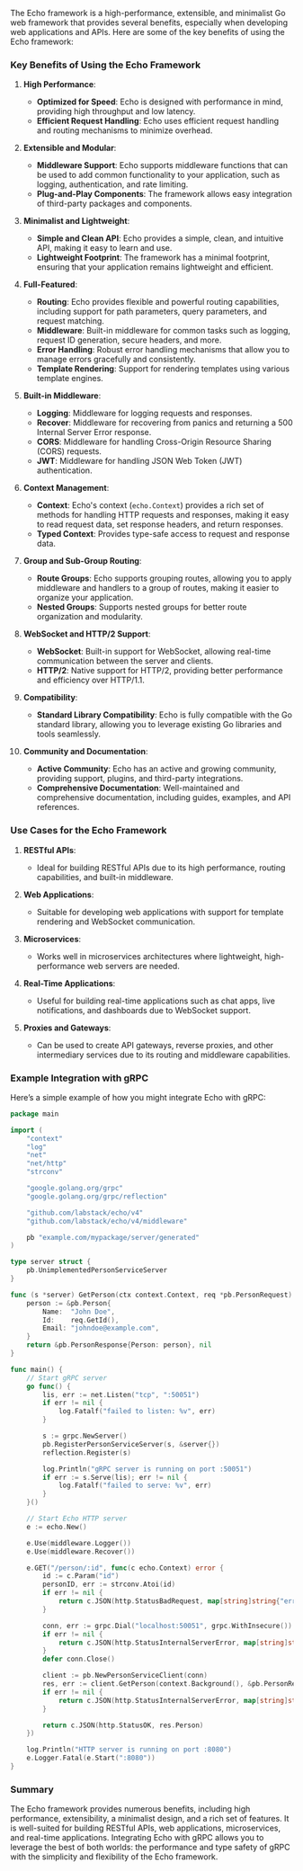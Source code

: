 The Echo framework is a high-performance, extensible, and minimalist Go web framework that provides several benefits, especially when developing web applications and APIs. Here are some of the key benefits of using the Echo framework:

### Key Benefits of Using the Echo Framework

1. **High Performance**:
   - **Optimized for Speed**: Echo is designed with performance in mind, providing high throughput and low latency.
   - **Efficient Request Handling**: Echo uses efficient request handling and routing mechanisms to minimize overhead.

2. **Extensible and Modular**:
   - **Middleware Support**: Echo supports middleware functions that can be used to add common functionality to your application, such as logging, authentication, and rate limiting.
   - **Plug-and-Play Components**: The framework allows easy integration of third-party packages and components.

3. **Minimalist and Lightweight**:
   - **Simple and Clean API**: Echo provides a simple, clean, and intuitive API, making it easy to learn and use.
   - **Lightweight Footprint**: The framework has a minimal footprint, ensuring that your application remains lightweight and efficient.

4. **Full-Featured**:
   - **Routing**: Echo provides flexible and powerful routing capabilities, including support for path parameters, query parameters, and request matching.
   - **Middleware**: Built-in middleware for common tasks such as logging, request ID generation, secure headers, and more.
   - **Error Handling**: Robust error handling mechanisms that allow you to manage errors gracefully and consistently.
   - **Template Rendering**: Support for rendering templates using various template engines.

5. **Built-in Middleware**:
   - **Logging**: Middleware for logging requests and responses.
   - **Recover**: Middleware for recovering from panics and returning a 500 Internal Server Error response.
   - **CORS**: Middleware for handling Cross-Origin Resource Sharing (CORS) requests.
   - **JWT**: Middleware for handling JSON Web Token (JWT) authentication.

6. **Context Management**:
   - **Context**: Echo's context (`echo.Context`) provides a rich set of methods for handling HTTP requests and responses, making it easy to read request data, set response headers, and return responses.
   - **Typed Context**: Provides type-safe access to request and response data.

7. **Group and Sub-Group Routing**:
   - **Route Groups**: Echo supports grouping routes, allowing you to apply middleware and handlers to a group of routes, making it easier to organize your application.
   - **Nested Groups**: Supports nested groups for better route organization and modularity.

8. **WebSocket and HTTP/2 Support**:
   - **WebSocket**: Built-in support for WebSocket, allowing real-time communication between the server and clients.
   - **HTTP/2**: Native support for HTTP/2, providing better performance and efficiency over HTTP/1.1.

9. **Compatibility**:
   - **Standard Library Compatibility**: Echo is fully compatible with the Go standard library, allowing you to leverage existing Go libraries and tools seamlessly.

10. **Community and Documentation**:
    - **Active Community**: Echo has an active and growing community, providing support, plugins, and third-party integrations.
    - **Comprehensive Documentation**: Well-maintained and comprehensive documentation, including guides, examples, and API references.

### Use Cases for the Echo Framework

1. **RESTful APIs**:
   - Ideal for building RESTful APIs due to its high performance, routing capabilities, and built-in middleware.

2. **Web Applications**:
   - Suitable for developing web applications with support for template rendering and WebSocket communication.

3. **Microservices**:
   - Works well in microservices architectures where lightweight, high-performance web servers are needed.

4. **Real-Time Applications**:
   - Useful for building real-time applications such as chat apps, live notifications, and dashboards due to WebSocket support.

5. **Proxies and Gateways**:
   - Can be used to create API gateways, reverse proxies, and other intermediary services due to its routing and middleware capabilities.

### Example Integration with gRPC

Here’s a simple example of how you might integrate Echo with gRPC:

```go
package main

import (
    "context"
    "log"
    "net"
    "net/http"
    "strconv"

    "google.golang.org/grpc"
    "google.golang.org/grpc/reflection"

    "github.com/labstack/echo/v4"
    "github.com/labstack/echo/v4/middleware"

    pb "example.com/mypackage/server/generated"
)

type server struct {
    pb.UnimplementedPersonServiceServer
}

func (s *server) GetPerson(ctx context.Context, req *pb.PersonRequest) (*pb.PersonResponse, error) {
    person := &pb.Person{
        Name:  "John Doe",
        Id:    req.GetId(),
        Email: "johndoe@example.com",
    }
    return &pb.PersonResponse{Person: person}, nil
}

func main() {
    // Start gRPC server
    go func() {
        lis, err := net.Listen("tcp", ":50051")
        if err != nil {
            log.Fatalf("failed to listen: %v", err)
        }

        s := grpc.NewServer()
        pb.RegisterPersonServiceServer(s, &server{})
        reflection.Register(s)

        log.Println("gRPC server is running on port :50051")
        if err := s.Serve(lis); err != nil {
            log.Fatalf("failed to serve: %v", err)
        }
    }()

    // Start Echo HTTP server
    e := echo.New()

    e.Use(middleware.Logger())
    e.Use(middleware.Recover())

    e.GET("/person/:id", func(c echo.Context) error {
        id := c.Param("id")
        personID, err := strconv.Atoi(id)
        if err != nil {
            return c.JSON(http.StatusBadRequest, map[string]string{"error": "Invalid ID"})
        }

        conn, err := grpc.Dial("localhost:50051", grpc.WithInsecure())
        if err != nil {
            return c.JSON(http.StatusInternalServerError, map[string]string{"error": "Failed to connect to gRPC server"})
        }
        defer conn.Close()

        client := pb.NewPersonServiceClient(conn)
        res, err := client.GetPerson(context.Background(), &pb.PersonRequest{Id: int32(personID)})
        if err != nil {
            return c.JSON(http.StatusInternalServerError, map[string]string{"error": "Failed to get person"})
        }

        return c.JSON(http.StatusOK, res.Person)
    })

    log.Println("HTTP server is running on port :8080")
    e.Logger.Fatal(e.Start(":8080"))
}
```

### Summary

The Echo framework provides numerous benefits, including high performance, extensibility, a minimalist design, and a rich set of features. It is well-suited for building RESTful APIs, web applications, microservices, and real-time applications. Integrating Echo with gRPC allows you to leverage the best of both worlds: the performance and type safety of gRPC with the simplicity and flexibility of the Echo framework.
